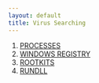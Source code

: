 ```yaml
---
layout: default
title: Virus Searching
---
```


1. [PROCESSES](https://www.howtogeek.com/school/sysinternals-pro/lesson2/)
2. [WINDOWS REGISTRY](https://www.lifewire.com/windows-registry-2625992)
3. [ROOTKITS](https://blog.varonis.com/rootkit/)
4. [RUNDLL](https://www.howtogeek.com/howto/windows-vista/what-is-rundll32exe-and-why-is-it-running/)
